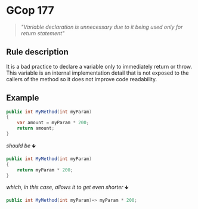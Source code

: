 # GCop 177

> *"Variable declaration is unnecessary due to it being used only for return statement"*

## Rule description

It is a bad practice to declare a variable only to immediately return or throw. This variable is an internal implementation detail that is not exposed to the callers of the method so it does not improve code readability.

## Example

```csharp
public int MyMethod(int myParam)
{
    var amount = myParam * 200;
    return amount;  
}
```

*should be* 🡻

```csharp
public int MyMethod(int myParam)
{
    return myParam * 200; 
}
```
*which, in this case, allows it to get even shorter* 🡻
```csharp
public int MyMethod(int myParam)=> myParam * 200; 
```